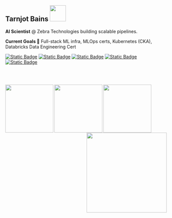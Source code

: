 <h2> Tarnjot Bains <img src="https://media1.giphy.com/media/v1.Y2lkPTc5MGI3NjExcmk4aXB0N2hsZzJnMXp4d2lyN2trY29vcjVvemo4MXk0dnUzNHRkbyZlcD12MV9pbnRlcm5hbF9naWZfYnlfaWQmY3Q9cw/hWM5xcVje9cQscDLbP/giphy.gif" width="50"></h2>


**AI Scientist** @ Zebra Technologies building scalable pipelines.

**Current Goals 🎯** Full-stack ML infra, MLOps certs, Kubernetes (CKA), Databricks Data Engineering Cert






[![Static Badge](https://img.shields.io/badge/LinkedIn-purple?style=for-the-badge&link=https%3A%2F%2Fwww.linkedin.com%2Fin%2Ftarnjotbains%2F)](https://www.linkedin.com/in/tarnjotbains/) [![Static Badge](https://img.shields.io/badge/LeetCode-purple?style=for-the-badge&link=https%3A%2F%2Fleetcode.com%2Fu%2Ftarnjot%2F)](https://leetcode.com/u/tarnjot/) [![Static Badge](https://img.shields.io/badge/StrataScratch-purple?style=for-the-badge&link=https%3A%2F%2Fplatform.stratascratch.com%2Fuser%2Ftbvxns)](https://platform.stratascratch.com/user/tbvxns)
[![Static Badge](https://img.shields.io/badge/Work%20GitHub-purple?style=for-the-badge)](https://github.com/btarnjot-antuit)
 [![Static Badge](https://img.shields.io/badge/Send%20Me%20An%20Email-purple?style=for-the-badge)
](mailto:tarnjotbains@gmail.com)

<br><br>

[<img src="https://templates.images.credential.net/16491856424607350801669276089387.png" width="150" align="left">](https://credentials.databricks.com/809032f0-b0f7-4a34-9bf8-366bf27cba4b#acc.UAVcfECT)
[<img src="https://templates.images.credential.net/17101809756309293264232760886460.png" width="150" align="left">](https://credentials.databricks.com/57b74553-ced4-48b5-8ea6-d81ab81f2ca9#acc.bpg1tTcx)
[<img src="https://templates.images.credential.net/17101809577790311786651162145983.png" width="150" align="left">](https://credentials.databricks.com/3c7ab4ec-e8ac-4fa0-a772-7f321c9b60ea#acc.6XRrC043)

<p align="right">
  <img width="250" src="https://media2.giphy.com/media/v1.Y2lkPTc5MGI3NjExODB3dWVxMjdobjY0eDNydHA5aDh4aHVma2d4Zm00amI0bmVkczB6ZiZlcD12MV9pbnRlcm5hbF9naWZfYnlfaWQmY3Q9cw/80dIUvgluhCGuHKjBP/giphy.gif">
</p>

<!--
**tarnjotbains/tarnjotbains** is a ✨ _special_ ✨ repository because its `README.md` (this file) appears on your GitHub profile.

Here are some ideas to get you started:

- 🔭 I’m currently working on ...
- 🌱 I’m currently learning ...
- 👯 I’m looking to collaborate on ...
- 🤔 I’m looking for help with ...
- 💬 Ask me about ...
- 📫 How to reach me: ...
- 😄 Pronouns: ...
- ⚡ Fun fact: ...
-->

